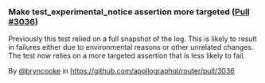 ### Make test_experimental_notice assertion more targeted ([Pull #3036](https://github.com/apollographql/router/pull/3036))

Previously this test relied on a full snapshot of the log. This is likely to result in failures either due to environmental reasons or other unrelated changes.
The test now relies on a more targeted assertion that is less likely to fail.

By [@bryncooke](https://github.com/bryncooke) in https://github.com/apollographql/router/pull/3036
